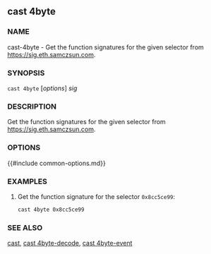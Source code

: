 ## cast 4byte

### NAME

cast-4byte - Get the function signatures for the given selector from <https://sig.eth.samczsun.com>.

### SYNOPSIS

``cast 4byte`` [*options*] *sig*

### DESCRIPTION

Get the function signatures for the given selector from <https://sig.eth.samczsun.com>.

### OPTIONS

{{#include common-options.md}}

### EXAMPLES

1. Get the function signature for the selector `0x8cc5ce99`:
    ```sh
    cast 4byte 0x8cc5ce99
    ```

### SEE ALSO

[cast](./cast.md), [cast 4byte-decode](./cast-4byte-decode.md), [cast 4byte-event](./cast-4byte-event.md)
